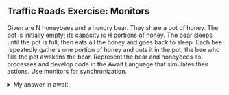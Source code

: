 ## Traffic Roads Exercise: Monitors

Given are N honeybees and a hungry bear. They share a pot of honey. 
The pot is initially empty; its capacity is H portions of honey. The bear 
sleeps until the pot is full, then eats all the honey and goes back to 
sleep. Each bee repeatedly gathers one portion of honey and puts it in 
the pot; the bee who fills the pot awakens the bear. Represent the bear 
and honeybees as processes and develop code in the Await 
Language that simulates their actions. Use monitors for 
synchronization.

<details>
<summary>My answer in await: </summary>


    ```
    
    monitor HoneyPot {

        int portions = 0;
        cond full_pot;
        cond empty_pot;

        process fillPot{
            while (portions == H) wait(empty_pot);
            portions = portions + 1;
            if (portions == H){
                signal(full_pot);
            }
        }

        process emptyPot{
            while (portions<H) wait(full_pot);
            portions = 0;
            signal_all(empty_pot);
        }
    }

    ```

</details>